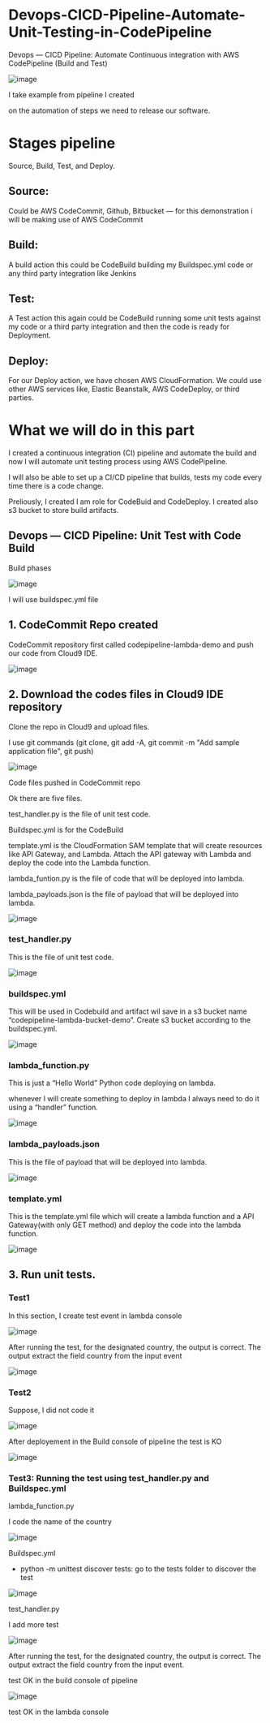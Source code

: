 # Devops-CICD-Pipeline-Automate-Unit-Testing-in-CodePipeline
Devops — CICD Pipeline: Automate Continuous integration with AWS CodePipeline (Build and Test)


![image](https://github.com/felixdagnon/Devops-CICD-Pipeline-Automate-Unit-Testing-in-CodePipeline/assets/91665833/92f71cd6-388e-4585-8726-1e52b41ca32e)

I take example from pipeline I created

on the automation of steps we need to release our software.

# Stages pipeline

Source, Build, Test, and Deploy.

## Source:
Could be AWS CodeCommit, Github, Bitbucket — for this demonstration i will be making use of AWS CodeCommit

## Build:
A build action this could be CodeBuild building my Buildspec.yml code or any third party integration like Jenkins

## Test:
A Test action this again could be CodeBuild running some unit tests against my code or a third party integration and then the code is ready for Deployment.

## Deploy:
For our Deploy action, we have chosen AWS CloudFormation. We could use other AWS services like, Elastic Beanstalk, AWS CodeDeploy, or third parties.

# What we will do in this part

I created a continuous integration (CI) pipeline and automate the build and now I will automate unit testing process using AWS CodePipeline.

I will also be able to set up a CI/CD pipeline that builds, tests my code every time there is a code change.

Preliously, I created I am role for CodeBuid and CodeDeploy. I created also s3 bucket to store build artifacts.

## Devops — CICD Pipeline: Unit Test with Code Build

Build phases

![image](https://github.com/felixdagnon/Devops-CICD-Pipeline-Automate-Unit-Testing-in-CodePipeline/assets/91665833/53b24539-c9b7-4f06-8915-c14c14f654e0)

I will use buildspec.yml file


## 1. CodeCommit Repo created

CodeCommit repository first called codepipeline-lambda-demo and push our code from Cloud9 IDE.

![image](https://github.com/felixdagnon/CICDFlow-CodeDeploy-LambdaApplication/assets/91665833/802323ca-7154-4340-9907-587719e89065)

## 2. Download the codes files in Cloud9 IDE repository

Clone the repo in Cloud9 and upload files.

I use git commands (git clone, git add -A,  git commit -m "Add sample application file", git push)

![image](https://github.com/felixdagnon/Devops-CICD-Pipeline-Automate-Unit-Testing-in-CodePipeline/assets/91665833/69c4d54d-19ad-4928-a703-bcd00af99769)

Code files pushed in CodeCommit repo

Ok there are five files.

test_handler.py is the file of unit test code. 

Buildspec.yml is for the CodeBuild

template.yml is the CloudFormation SAM template that will create resources like API Gateway, and Lambda. Attach the API gateway with Lambda and deploy the code into the Lambda function. 

lambda_funtion.py is the file of code that will be deployed into lambda. 

lambda_payloads.json is the file of payload that will be deployed into lambda. 

![image](https://github.com/felixdagnon/Devops-CICD-Pipeline-Automate-Unit-Testing-in-CodePipeline/assets/91665833/7fd47ef7-9944-4b84-92e1-968e2d85c403)

### test_handler.py

This is the file of unit test code. 

![image](https://github.com/felixdagnon/Devops-CICD-Pipeline-Automate-Unit-Testing-in-CodePipeline/assets/91665833/d5b7e730-3e5e-4264-a0f7-7e2bc33827d9)

### buildspec.yml

This will be used in Codebuild and artifact wil save in a s3 bucket name “codepipeline-lambda-bucket-demo”. Create s3 bucket according to the buildspec.yml.

![image](https://github.com/felixdagnon/Devops-CICD-Pipeline-Automate-Unit-Testing-in-CodePipeline/assets/91665833/4b704f28-dfae-4a49-9e4c-a6528d390360)

### lambda_function.py

This is just a “Hello World” Python code deploying on lambda.

whenever I will create something to deploy in lambda I always need to do it using a “handler” function.

![image](https://github.com/felixdagnon/Devops-CICD-Pipeline-Automate-Unit-Testing-in-CodePipeline/assets/91665833/9ae74235-1a1b-4e67-86fd-8722cc33e307)

### lambda_payloads.json

This is the file of payload that will be deployed into lambda. 

![image](https://github.com/felixdagnon/Devops-CICD-Pipeline-Automate-Unit-Testing-in-CodePipeline/assets/91665833/c8fb3bbd-76ee-4292-9a18-0ecd88264833)

### template.yml

This is the template.yml file which will create a lambda function and a API Gateway(with only GET method) and deploy the code into the lambda function.

![image](https://github.com/felixdagnon/Devops-CICD-Pipeline-Automate-Unit-Testing-in-CodePipeline/assets/91665833/370f6195-96cd-4ee6-a995-58df61848517)

## 3. Run unit tests.

### Test1
In this section, I create test event in lambda console

![image](https://github.com/felixdagnon/Devops-CICD-Pipeline-Automate-Unit-Testing-in-CodePipeline/assets/91665833/157059ba-9d10-4e35-9797-f17090c3b5da)

After running the test, for the designated country, the output is correct. The output extract the field country from the input event

![image](https://github.com/felixdagnon/Devops-CICD-Pipeline-Automate-Unit-Testing-in-CodePipeline/assets/91665833/50e5e8b3-b0bb-46cf-87eb-2b90d65b48c2)

### Test2

Suppose, I did not code it

![image](https://github.com/felixdagnon/Devops-CICD-Pipeline-Automate-Unit-Testing-in-CodePipeline/assets/91665833/09388d17-36e7-4593-9ef2-64196cda856f)

After deployement in the Build console of pipeline the test is KO

![image](https://github.com/felixdagnon/Devops-CICD-Pipeline-Automate-Unit-Testing-in-CodePipeline/assets/91665833/1ca60177-8252-430d-874d-9d3e637c7d61)

### Test3: Running the test using test_handler.py and Buildspec.yml

lambda_function.py

I code the name of the country

![image](https://github.com/felixdagnon/Devops-CICD-Pipeline-Automate-Unit-Testing-in-CodePipeline/assets/91665833/bc5ca70e-38e6-43e6-9a58-98540ca1c29e)

 Buildspec.yml

- python -m unittest discover tests: go to the tests folder to discover the test
  
 ![image](https://github.com/felixdagnon/Devops-CICD-Pipeline-Automate-Unit-Testing-in-CodePipeline/assets/91665833/5fd7f273-cbe0-4a97-b975-79ac4e62fb08)

test_handler.py 

I add more test

![image](https://github.com/felixdagnon/Devops-CICD-Pipeline-Automate-Unit-Testing-in-CodePipeline/assets/91665833/48bcd593-9c29-4bb8-bfb4-2ec842dacac3)

After running the test, for the designated country, the output is correct. The output extract the field country from the input event. 

test OK in the build console of pipeline
 
![image](https://github.com/felixdagnon/Devops-CICD-Pipeline-Automate-Unit-Testing-in-CodePipeline/assets/91665833/f75233f0-40cf-4f6f-a1af-c574f457e35c)

test OK in the lambda console

















